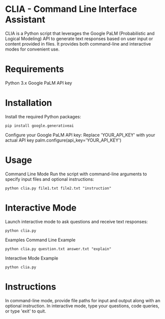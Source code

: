 # CLIA - Command Line Interface Assistant
CLIA is a Python script that leverages the Google PaLM (Probabilistic and Logical Modeling) API to generate text responses based on user input or content provided in files. It provides both command-line and interactive modes for convenient use.

# Requirements
Python 3.x
Google PaLM API key

# Installation
Install the required Python packages:

<code>pip install google.generativeai</code>

Configure your Google PaLM API key:
Replace 'YOUR_API_KEY' with your actual API key
palm.configure(api_key='YOUR_API_KEY')

# Usage
Command Line Mode
Run the script with command-line arguments to specify input files and optional instructions:

<code>python clia.py file1.txt file2.txt "instruction"</code>

# Interactive Mode
Launch interactive mode to ask questions and receive text responses:

<code>python clia.py</code>

Examples
Command Line Example

<code>python clia.py question.txt answer.txt "explain"</code>

Interactive Mode Example

<code>python clia.py</code>

# Instructions
In command-line mode, provide file paths for input and output along with an optional instruction.
In interactive mode, type your questions, code queries, or type 'exit' to quit.


